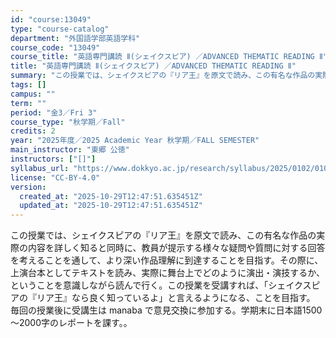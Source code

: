 ```yaml
---
id: "course:13049"
type: "course-catalog"
department: "外国語学部英語学科"
course_code: "13049"
course_title: "英語専門講読 Ⅱ(シェイクスピア) ／ADVANCED THEMATIC READING Ⅱ"
title: "英語専門講読 Ⅱ(シェイクスピア) ／ADVANCED THEMATIC READING Ⅱ"
summary: "この授業では、シェイクスピアの『リア王』を原文で読み、この有名な作品の実際の内容を詳しく知ると同時に、教員が提示する様々な疑問や質問に対する回答を考えることを通して、より深い作品理解に到達することを目指す。その際に、上演台本としてテキストを…"
tags: []
campus: ""
term: ""
period: "金3／Fri 3"
course_type: "秋学期／Fall"
credits: 2
year: "2025年度／2025 Academic Year 秋学期／FALL SEMESTER"
main_instructor: "東郷 公徳"
instructors: ["[]"]
syllabus_url: "https://www.dokkyo.ac.jp/research/syllabus/2025/0102/0102_13049_ja_JP.html"
license: "CC-BY-4.0"
version:
  created_at: "2025-10-29T12:47:51.635451Z"
  updated_at: "2025-10-29T12:47:51.635451Z"
---
```

この授業では、シェイクスピアの『リア王』を原文で読み、この有名な作品の実際の内容を詳しく知ると同時に、教員が提示する様々な疑問や質問に対する回答を考えることを通して、より深い作品理解に到達することを目指す。その際に、上演台本としてテキストを読み、実際に舞台上でどのように演出・演技するか、ということを意識しながら読んで行く。この授業を受講すれば、「シェイクスピアの『リア王』なら良く知っているよ」と言えるようになる、ことを目指す。 毎回の授業後に受講生は manaba で意見交換に参加する。学期末に日本語1500～2000字のレポートを課す。。
